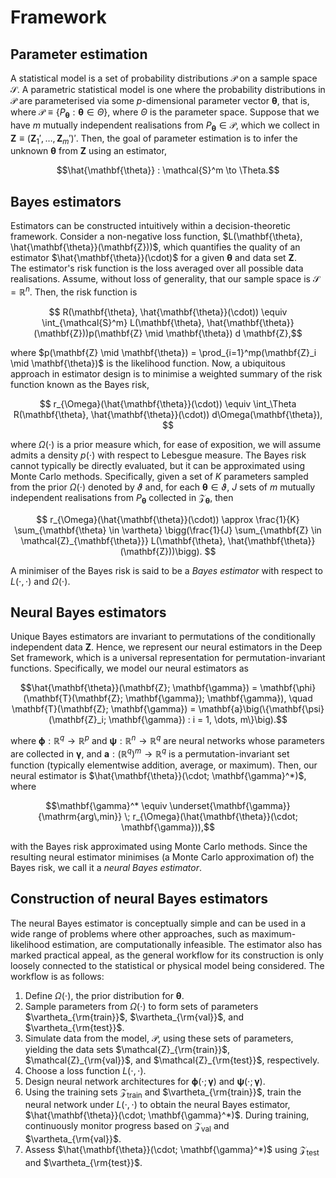 # Framework

## Parameter estimation

A statistical model is a set of probability distributions $\mathcal{P}$ on a sample space $\mathcal{S}$. A parametric statistical model is one where the probability distributions in $\mathcal{P}$ are parameterised via some $p$-dimensional parameter vector $\mathbf{\theta}$, that is, where $\mathcal{P} \equiv \{P_\mathbf{\theta} : \mathbf{\theta} \in \Theta\}$, where $\Theta$ is the parameter space. Suppose that we have $m$ mutually independent realisations from $P_\mathbf{\theta} \in \mathcal{P}$, which we collect in $\mathbf{Z} \equiv (\mathbf{Z}_1',\dots,\mathbf{Z}_m')'$. Then, the goal of parameter estimation is to infer the unknown $\mathbf{\theta}$ from $\mathbf{Z}$ using an estimator,
```math
\hat{\mathbf{\theta}} : \mathcal{S}^m \to \Theta.
```

## Bayes estimators

Estimators can be constructed intuitively within a decision-theoretic framework.
Consider a non-negative loss function, $L(\mathbf{\theta}, \hat{\mathbf{\theta}}(\mathbf{Z}))$, which quantifies the quality of an estimator $\hat{\mathbf{\theta}}(\cdot)$ for a given $\mathbf{\theta}$ and data set $\mathbf{Z}$.  
 The estimator's risk function is the loss averaged over all possible data realisations. Assume, without loss of generality, that our sample space is $\mathcal{S} = \mathbb{R}^n$. Then, the risk function is

```math
 R(\mathbf{\theta}, \hat{\mathbf{\theta}}(\cdot)) \equiv \int_{\mathcal{S}^m}  L(\mathbf{\theta}, \hat{\mathbf{\theta}}(\mathbf{Z}))p(\mathbf{Z} \mid \mathbf{\theta}) d \mathbf{Z},
```

where $p(\mathbf{Z} \mid \mathbf{\theta}) = \prod_{i=1}^mp(\mathbf{Z}_i \mid \mathbf{\theta})$ is the likelihood function. Now, a ubiquitous approach in estimator design is to minimise a weighted summary of the risk function known as the Bayes risk,

```math
 r_{\Omega}(\hat{\mathbf{\theta}}(\cdot))
 \equiv \int_\Theta R(\mathbf{\theta}, \hat{\mathbf{\theta}}(\cdot)) d\Omega(\mathbf{\theta}),  
```

where $\Omega(\cdot)$ is a prior measure which, for ease of exposition, we will assume admits a density $p(\cdot)$ with respect to Lebesgue measure. The Bayes risk cannot typically be directly evaluated, but it can be approximated using Monte Carlo methods. Specifically, given a set of $K$ parameters sampled from the prior $\Omega(\cdot)$ denoted by $\vartheta$  and, for each $\mathbf{\theta} \in \vartheta$, $J$ sets of $m$ mutually independent realisations from $P_{\mathbf{\theta}}$ collected in $\mathcal{Z}_{\mathbf{\theta}}$, then

```math
 r_{\Omega}(\hat{\mathbf{\theta}}(\cdot))
 \approx
\frac{1}{K} \sum_{\mathbf{\theta} \in \vartheta} \bigg(\frac{1}{J} \sum_{\mathbf{Z} \in \mathcal{Z}_{\mathbf{\theta}}} L(\mathbf{\theta}, \hat{\mathbf{\theta}}(\mathbf{Z}))\bigg).  
```

A minimiser of the Bayes risk is said to be a *Bayes estimator* with respect to $L(\cdot,\cdot)$ and $\Omega(\cdot)$.


## Neural Bayes estimators


Unique Bayes estimators are invariant to permutations of the conditionally independent data $\mathbf{Z}$. Hence, we represent our neural estimators in the Deep Set framework, which is a universal representation for permutation-invariant functions. Specifically, we model our neural estimators as

```math
\hat{\mathbf{\theta}}(\mathbf{Z}; \mathbf{\gamma}) = \mathbf{\phi}(\mathbf{T}(\mathbf{Z}; \mathbf{\gamma}); \mathbf{\gamma}), \quad \mathbf{T}(\mathbf{Z}; \mathbf{\gamma})  
= \mathbf{a}\big(\{\mathbf{\psi}(\mathbf{Z}_i; \mathbf{\gamma}) : i = 1, \dots, m\}\big).
```
where $\mathbf{\phi}: \mathbb{R}^{q} \to \mathbb{R}^p$ and $\mathbf{\psi}: \mathbb{R}^{n} \to \mathbb{R}^q$ are neural networks whose parameters are collected in $\mathbf{\gamma}$, and $\mathbf{a}: (\mathbb{R}^q)^m \to \mathbb{R}^q$ is a permutation-invariant set function (typically elementwise addition, average, or maximum). Then, our neural estimator is $\hat{\mathbf{\theta}}(\cdot; \mathbf{\gamma}^*)$, where
```math
\mathbf{\gamma}^*
\equiv
\underset{\mathbf{\gamma}}{\mathrm{arg\,min}} \; r_{\Omega}(\hat{\mathbf{\theta}}(\cdot; \mathbf{\gamma})),
```
with the Bayes risk approximated using Monte Carlo methods.
Since the resulting neural estimator minimises (a Monte Carlo approximation of) the Bayes risk, we call it a *neural Bayes estimator*.


## Construction of neural Bayes estimators

The neural Bayes estimator is conceptually simple and can be used in a wide range of problems where other approaches, such as maximum-likelihood estimation, are computationally infeasible. The estimator also has marked practical appeal, as the general workflow for its construction is only loosely connected to the statistical or physical model being considered. The workflow is as follows:
  1. Define $\Omega(\cdot)$, the prior distribution for $\mathbf{\theta}$.
  1. Sample parameters from $\Omega(\cdot)$ to form sets of parameters $\vartheta_{\rm{train}}$, $\vartheta_{\rm{val}}$, and $\vartheta_{\rm{test}}$.
  1.  Simulate data from the model, $\mathcal{P}$, using these sets of parameters, yielding the data sets $\mathcal{Z}_{\rm{train}}$, $\mathcal{Z}_{\rm{val}}$, and $\mathcal{Z}_{\rm{test}}$, respectively.
  1. Choose a loss function $L(\cdot, \cdot)$.
  1. Design neural network architectures for $\mathbf{\phi}(\cdot; \mathbf{\gamma})$ and $\mathbf{\psi}(\cdot; \mathbf{\gamma})$.
  1. Using the training sets $\mathcal{Z}_{\textrm{train}}$ and $\vartheta_{\rm{train}}$, train the neural network under $L(\cdot,\cdot)$ to obtain the neural Bayes estimator, $\hat{\mathbf{\theta}}(\cdot; \mathbf{\gamma}^*)$. During training, continuously monitor progress based on $\mathcal{Z}_{\textrm{val}}$ and $\vartheta_{\rm{val}}$.
  1. Assess $\hat{\mathbf{\theta}}(\cdot; \mathbf{\gamma}^*)$ using $\mathcal{Z}_\textrm{test}$ and $\vartheta_{\rm{test}}$.

